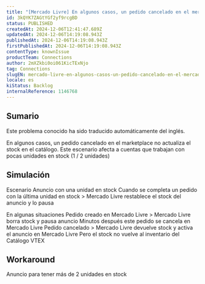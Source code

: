```yaml
---
title: "[Mercado Livre] En algunos casos, un pedido cancelado en el mercado no actualiza las existencias en el catálogo"
id: 3kQYK7ZAGtYGf2yf9rcgBD
status: PUBLISHED
createdAt: 2024-12-06T12:41:47.689Z
updatedAt: 2024-12-06T14:19:08.943Z
publishedAt: 2024-12-06T14:19:08.943Z
firstPublishedAt: 2024-12-06T14:19:08.943Z
contentType: knownIssue
productTeam: Connections
author: 2mXZkbi0oi061KicTExNjo
tag: Connections
slugEN: mercado-livre-en-algunos-casos-un-pedido-cancelado-en-el-mercado-no-actualiza-las-existencias-en-el-catalogo
locale: es
kiStatus: Backlog
internalReference: 1146768
---
```


## Sumario

<div class="alert alert-info">
  <p>Este problema conocido ha sido traducido automáticamente del inglés.</p>
</div>


En algunos casos, un pedido cancelado en el marketplace no actualiza el stock en el catálogo. Este escenario afecta a cuentas que trabajan con pocas unidades en stock (1 / 2 unidades)



##

## Simulación



Escenario
Anuncio con una unidad en stock
Cuando se completa un pedido con la última unidad en stock > Mercado Livre restablece el stock del anuncio y lo pausa

En algunas situaciones
Pedido creado en Mercado Livre > Mercado Livre borra stock y pausa anuncio
Minutos después este pedido se cancela en Mercado Livre
Pedido cancelado > Mercado Livre devuelve stock y activa el anuncio en Mercado Livre
Pero el stock no vuelve al inventario del Catálogo VTEX




## Workaround


Anuncio para tener más de 2 unidades en stock





